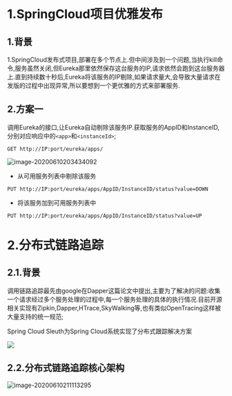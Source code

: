 # 1.SpringCloud项目优雅发布

## 1.背景

1.SpringCloud发布式项目,部署在多个节点上.但中间涉及到一个问题,当执行kill命令,服务虽然关闭,但Eureka那里依然保存这台服务的IP,请求依然会跑到这台服务器上.直到持续数十秒后,Eureka将该服务的IP剔除,如果请求量大,会导致大量请求在发版的过程中出现异常,所以要想到一个更优雅的方式来部署服务.

## 2.方案一

调用Eureka的接口,让Eureka自动剔除该服务IP.获取服务的AppID和InstanceID,分别对应响应中的`<app>`和`<instanceId>`;

`GET http://IP:port/eureka/apps/`

![image-20200610203434092](https://fechin-leyou.oss-cn-beijing.aliyuncs.com/PicGo/image-20200610203434092.png)

* 从可用服务列表中剔除该服务

`PUT http://IP:port/eureka/apps/AppID/InstanceID/status?value=DOWN`

* 将该服务加到可用服务列表中

`PUT http://IP:port/eureka/apps/AppID/InstanceID/status?value=UP`

# 2.分布式链路追踪

## 2.1.背景

调用链路追踪最先由google在Dapper这篇论文中提出,主要为了解决的问题:收集一个请求经过多个服务处理的过程中,每一个服务处理的具体的执行情况.目前开源相关实现有Zipkin,Dapper,HTrace,SkyWalking等,也有类似OpenTracing这样被大量支持的统一规范;

Spring Cloud Sleuth为Spring Cloud系统实现了分布式跟踪解决方案

![](https://fechin-leyou.oss-cn-beijing.aliyuncs.com/PicGo/image-20200610210817769.png)

## 2.2.分布式链路追踪核心架构

![image-20200610211113295](https://fechin-leyou.oss-cn-beijing.aliyuncs.com/PicGo/image-20200610211113295.png)

